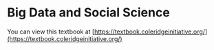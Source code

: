 # Big Data and Social Science 

You can view this textbook at [https://textbook.coleridgeinitiative.org/](https://textbook.coleridgeinitiative.org/)

<!--

## Soliciting feedback and improvement suggestions for the second edition

We are currently working on a 2nd edition of the book. Please give us suggestions for improvements and additional content by creating a [github issue](https://github.com/Coleridge-Initiative/big-data-and-social-science/issues) in this repository.

## Current status of chapters for 2nd edition

1. Intro: Done
2. APIs and Scraping: Need to update the notebooks and insert link/reference to it in section 2.6 (and possibly other places). Cameron is doing that right now.
3. Record Linkage: Possibly update ML section
4. Databases: 
5. Parallel: 
6. Vizualization:
7. Machine Learning:
8. Text:
9. Networks: 
10. Errors:
11. Bias:
12. Privacy: 
13. Notebooks: 

-->
